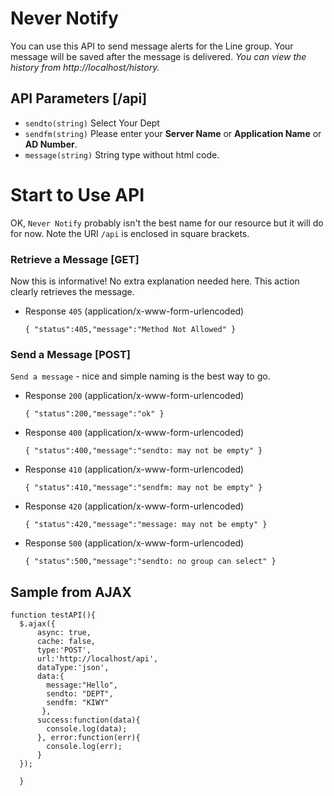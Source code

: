 # Never Notify

You can use this API to send message alerts for the Line group. 
Your message will be saved after the message is delivered. 
*You can view the history from http://localhost/history.*

## API Parameters [/api]
+ `sendto(string)` Select Your Dept
+ `sendfm(string)` Please enter your **Server Name** or **Application Name** or **AD Number**.
+ `message(string)` String type without html code.

# Start to Use API
OK, `Never Notify` probably isn't the best name for our resource but it will do
for now. Note the URI `/api` is enclosed in square brackets.

### Retrieve a Message [GET]
Now this is informative! No extra explanation needed here. This action clearly
retrieves the message.

+ Response `405` (application/x-www-form-urlencoded)
	<pre><code class="json">{ "status":405,"message":"Method Not Allowed" }</code></pre>

### Send a Message [POST]
`Send a message` - nice and simple naming is the best way to go.

+ Response `200` (application/x-www-form-urlencoded)
	<pre><code class="json">{ "status":200,"message":"ok" }</code></pre>
        
+ Response `400` (application/x-www-form-urlencoded)
    <pre><code class="json">{ "status":400,"message":"sendto: may not be empty" }</code></pre>
        
+ Response `410` (application/x-www-form-urlencoded)
    <pre><code class="json">{ "status":410,"message":"sendfm: may not be empty" }</code></pre>
        
+ Response `420` (application/x-www-form-urlencoded)
    <pre><code class="json">{ "status":420,"message":"message: may not be empty" }</code></pre>
        
+ Response `500` (application/x-www-form-urlencoded)
    <pre><code class="json">{ "status":500,"message":"sendto: no group can select" }</code></pre>

## Sample from AJAX
<pre><code class="javascript">function testAPI(){
  $.ajax({
      async: true,
      cache: false,
      type:'POST',
      url:'http://localhost/api',
      dataType:'json',
      data:{
        message:"Hello",
        sendto: "DEPT",
        sendfm: "KIWY"
       },
      success:function(data){
        console.log(data);
      }, error:function(err){
        console.log(err);
      }
  });

  }</code></pre>

